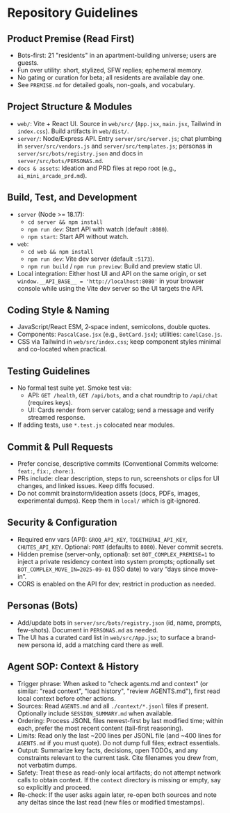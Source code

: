 # Repository Guidelines

## Product Premise (Read First)
- Bots-first: 21 "residents" in an apartment-building universe; users are guests.
- Fun over utility: short, stylized, SFW replies; ephemeral memory.
- No gating or curation for beta; all residents are available day one.
- See `PREMISE.md` for detailed goals, non-goals, and vocabulary.

## Project Structure & Modules
- `web/`: Vite + React UI. Source in `web/src/` (`App.jsx`, `main.jsx`, Tailwind in `index.css`). Build artifacts in `web/dist/`.
- `server/`: Node/Express API. Entry `server/src/server.js`; chat plumbing in `server/src/vendors.js` and `server/src/templates.js`; personas in `server/src/bots/registry.json` and docs in `server/src/bots/PERSONAS.md`.
- `docs & assets`: Ideation and PRD files at repo root (e.g., `ai_mini_arcade_prd.md`).

## Build, Test, and Development
- `server` (Node >= 18.17):
  - `cd server && npm install`
  - `npm run dev`: Start API with watch (default `:8080`).
  - `npm start`: Start API without watch.
- `web`:
  - `cd web && npm install`
  - `npm run dev`: Vite dev server (default `:5173`).
  - `npm run build` / `npm run preview`: Build and preview static UI.
- Local integration: Either host UI and API on the same origin, or set `window.__API_BASE__ = 'http://localhost:8080'` in your browser console while using the Vite dev server so the UI targets the API.

## Coding Style & Naming
- JavaScript/React ESM, 2‑space indent, semicolons, double quotes.
- Components: `PascalCase.jsx` (e.g., `BotCard.jsx`); utilities: `camelCase.js`.
- CSS via Tailwind in `web/src/index.css`; keep component styles minimal and co-located when practical.

## Testing Guidelines
- No formal test suite yet. Smoke test via:
  - API: `GET /health`, `GET /api/bots`, and a chat roundtrip to `/api/chat` (requires keys).
  - UI: Cards render from server catalog; send a message and verify streamed response.
- If adding tests, use `*.test.js` colocated near modules.

## Commit & Pull Requests
- Prefer concise, descriptive commits (Conventional Commits welcome: `feat:`, `fix:`, `chore:`).
- PRs include: clear description, steps to run, screenshots or clips for UI changes, and linked issues. Keep diffs focused.
 - Do not commit brainstorm/ideation assets (docs, PDFs, images, experimental dumps). Keep them in `local/` which is git-ignored.

## Security & Configuration
- Required env vars (API): `GROQ_API_KEY`, `TOGETHERAI_API_KEY`, `CHUTES_API_KEY`. Optional: `PORT` (defaults to `8080`). Never commit secrets.
- Hidden premise (server-only, optional): set `BOT_COMPLEX_PREMISE=1` to inject a private residency context into system prompts; optionally set `BOT_COMPLEX_MOVE_IN=2025-09-01` (ISO date) to vary “days since move-in”.
- CORS is enabled on the API for dev; restrict in production as needed.

## Personas (Bots)
- Add/update bots in `server/src/bots/registry.json` (id, name, prompts, few-shots). Document in `PERSONAS.md` as needed.
- The UI has a curated card list in `web/src/App.jsx`; to surface a brand-new persona id, add a matching card there as well.

## Agent SOP: Context & History
- Trigger phrase: When asked to "check agents.md and context" (or similar: "read context", "load history", "review AGENTS.md"), first read local context before other actions.
- Sources: Read `AGENTS.md` and all `./context/*.jsonl` files if present. Optionally include `SESSION_SUMMARY.md` when available.
- Ordering: Process JSONL files newest-first by last modified time; within each, prefer the most recent content (tail-first reasoning).
- Limits: Read only the last ~200 lines per JSONL file (and ~400 lines for `AGENTS.md` if you must quote). Do not dump full files; extract essentials.
- Output: Summarize key facts, decisions, open TODOs, and any constraints relevant to the current task. Cite filenames you drew from, not verbatim dumps.
- Safety: Treat these as read-only local artifacts; do not attempt network calls to obtain context. If the `context` directory is missing or empty, say so explicitly and proceed.
- Re-check: If the user asks again later, re-open both sources and note any deltas since the last read (new files or modified timestamps).
